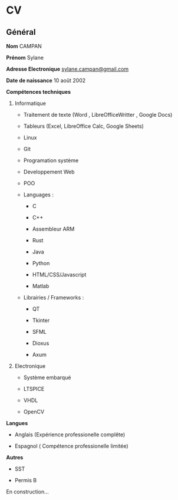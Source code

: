 # CV

<div class=cv>
    <div class="case">

## Général
    
**Nom** CAMPAN

**Prénom** Sylane

**Adresse Electronique** sylane.campan@gmail.com

**Date de naissance** 10 août 2002

**Compétences techniques**

1. Informatique

    * Traitement de texte (Word , LibreOfficeWritter , Google Docs)

    * Tableurs (Excel, LibreOffice Calc, Google Sheets)

    * Linux

    * Git

    * Programation système 

    * Developpement Web

    * POO

    * Languages :

        * C

        * C++

        * Assembleur ARM 

        * Rust

        * Java 

        * Python

        * HTML/CSS/Javascript

        * Matlab

    * Librairies / Frameworks :

        * QT

        * Tkinter 

        * SFML

        * Dioxus

        * Axum

2. Electronique 

    * Système embarqué 

    * LTSPICE

    * VHDL

    * OpenCV


**Langues**

* Anglais (Expérience professionelle complête)

* Espagnol ( Compétence professionelle limitée)

**Autres** 

* SST

* Permis B

    </div>

    <div class="case">

    <div>
</div>

En construction...